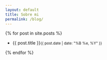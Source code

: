 ```yaml
---
layout: default
title: Sobre mi
permalink: /blog/
---
```

<div class="posts">
  {% for post in site.posts %}
    <article class="post">
    	<ul class="post-list">
    		<li>{{ post.title }}<small>{{ post.date | date: "%B %e, %Y" }}</small></li>
    	</ul>
    </article>
  {% endfor %}
</div>